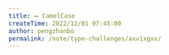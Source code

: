 ```yaml
---
title: ➖ CamelCase
createTime: 2022/12/01 07:45:00
author: pengzhanbo
permalink: /note/type-challenges/axv1xgxv/
---
```

